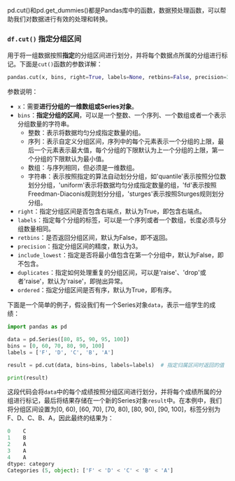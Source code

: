 pd.cut()和pd.get_dummies()都是Pandas库中的函数，数据预处理函数，可以帮助我们对数据进行有效的处理和转换。

### `df.cut()`  指定分组区间
用于将一组数据按照**指定**的分组区间进行划分，并将每个数据点所属的分组进行标记。下面是`cut()`函数的参数详解：


```python
pandas.cut(x, bins, right=True, labels=None, retbins=False, precision=3, include_lowest=False, duplicates='raise', ordered=True)
```

参数说明：

- `x`：需要**进行分组的一维数组或Series对象**。
- `bins`：**指定分组的区间**，可以是一个整数、一个序列、一个数组或者一个表示分组数量的字符串。
  - 整数：表示将数据均匀分成指定数量的组。
  - 序列：表示自定义分组区间，序列中的每个元素表示一个分组的上限，最后一个元素表示最大值，每个分组的下限默认为上一个分组的上限，第一个分组的下限默认为最小值。
  - 数组：与序列相同，但必须是一维数组。
  - 字符串：表示按照指定的算法自动划分分组，如'quantile'表示按照分位数划分分组，'uniform'表示将数据均匀分成指定数量的组，'fd'表示按照Freedman-Diaconis规则划分分组，'sturges'表示按照Sturges规则划分分组。
- `right`：指定分组区间是否包含右端点，默认为True，即包含右端点。
- `labels`：指定每个分组的标签，可以是一个序列或者一个数组，长度必须与分组数量相同。
- `retbins`：是否返回分组区间，默认为False，即不返回。
- `precision`：指定分组区间的精度，默认为3。
- `include_lowest`：指定是否将最小值包含在第一个分组中，默认为False，即不包含。
- `duplicates`：指定如何处理重复的分组区间，可以是'raise'、'drop'或者'raise'，默认为'raise'，即抛出异常。
- `ordered`：指定分组区间是否有序，默认为True，即有序。

下面是一个简单的例子，假设我们有一个Series对象`data`，表示一组学生的成绩：

```python
import pandas as pd

data = pd.Series([80, 85, 90, 95, 100])
bins = [0, 60, 70, 80, 90, 100]
labels = ['F', 'D', 'C', 'B', 'A']

result = pd.cut(data, bins=bins, labels=labels)  # 指定归属区间时返回的值

print(result)
```

这段代码会将`data`中的每个成绩按照分组区间进行划分，并将每个成绩所属的分组进行标记，最后将结果存储在一个新的Series对象`result`中。在本例中，我们将分组区间设置为[0, 60), [60, 70), [70, 80), [80, 90), [90, 100]，标签分别为F、D、C、B、A，因此最终的结果为：

```python
0    C
1    B
2    A
3    A
4    A
dtype: category
Categories (5, object): ['F' < 'D' < 'C' < 'B' < 'A']
```

